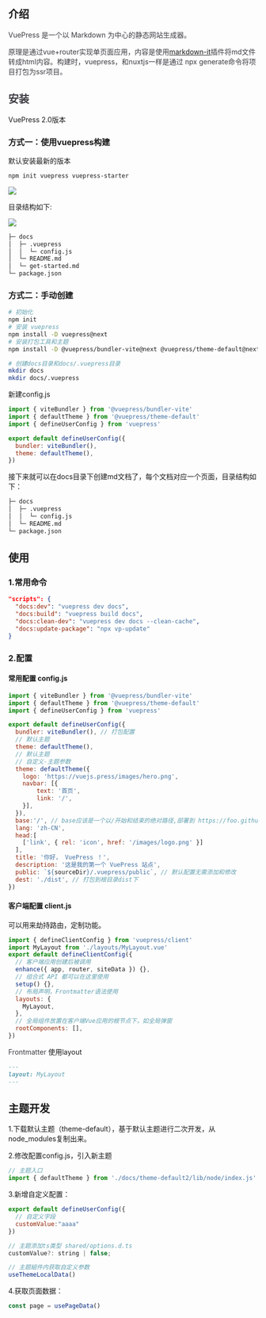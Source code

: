 ## 介绍
<font style="color:rgb(60, 60, 67);">VuePress 是一个以 Markdown 为中心的静态网站生成器。</font>

<font style="color:rgb(60, 60, 67);">原理是通过vue+router实现单页面应用，内容是使用</font>[markdown-it](https://github.com/markdown-it/markdown-it)<font style="color:rgb(60, 60, 67);">插件将md文件转成html内容。构建时，vuepress，和nuxtjs一样是通过 npx generate命令将项目打包为ssr项目。</font>

## <font style="color:rgb(60, 60, 67);">安装</font>
VuePress 2.0版本

### 方式一：使用vuepress构建
默认安装最新的版本

```bash
npm init vuepress vuepress-starter
```

![](https://cdn.nlark.com/yuque/0/2025/png/1460947/1753925584047-449a350c-db18-4951-8df7-211a55b12997.png)

目录结构如下:

![](https://cdn.nlark.com/yuque/0/2025/png/1460947/1753926027116-23669c2f-a8d0-408b-bdf6-c88c38d58171.png)

```bash
├─ docs
│  ├─ .vuepress
│  │  └─ config.js
│  └─ README.md
│  └─ get-started.md
└─ package.json
```

### 方式二：手动创建
```bash
# 初始化
npm init
# 安装 vuepress
npm install -D vuepress@next
# 安装打包工具和主题
npm install -D @vuepress/bundler-vite@next @vuepress/theme-default@next

# 创建docs目录和docs/.vuepress目录
mkdir docs
mkdir docs/.vuepress
```

新建config.js

```javascript
import { viteBundler } from '@vuepress/bundler-vite'
import { defaultTheme } from '@vuepress/theme-default'
import { defineUserConfig } from 'vuepress'

export default defineUserConfig({
  bundler: viteBundler(),
  theme: defaultTheme(),
})
```

接下来就可以在docs目录下创建md文档了，每个文档对应一个页面，目录结构如下：

```bash
├─ docs
│  ├─ .vuepress
│  │  └─ config.js
│  └─ README.md
└─ package.json
```

## 使用
### 1.常用命令
```json
"scripts": {
  "docs:dev": "vuepress dev docs",
  "docs:build": "vuepress build docs",
  "docs:clean-dev": "vuepress dev docs --clean-cache",
  "docs:update-package": "npx vp-update"
}
```

### 2.配置
#### 常用配置 config.js
```javascript
import { viteBundler } from '@vuepress/bundler-vite'
import { defaultTheme } from '@vuepress/theme-default'
import { defineUserConfig } from 'vuepress'

export default defineUserConfig({
  bundler: viteBundler(), // 打包配置
  // 默认主题
  theme: defaultTheme(),
  // 默认主题
  // 自定义-主题参数
  theme: defaultTheme({
    logo: 'https://vuejs.press/images/hero.png',
    navbar: [{
        text: '首页',
        link: '/',
    }],
  }),
  base:'/', // base应该是一个以/开始和结束的绝对路径,部署到 https://foo.github.io/bar/，那么base应该被设置成 "/bar/"
  lang: 'zh-CN',
  head:[
    ['link', { rel: 'icon', href: '/images/logo.png' }]
  ],
  title: '你好， VuePress ！',
  description: '这是我的第一个 VuePress 站点',
  public: `${sourceDir}/.vuepress/public`, // 默认配置无需添加和修改
  dest: './dist', // 打包到根目录dist下
})
```

#### 客户端配置 client.js
可以用来劫持路由，定制功能。

```javascript
import { defineClientConfig } from 'vuepress/client'
import MyLayout from './layouts/MyLayout.vue'
export default defineClientConfig({
  // 客户端应用创建后被调用
  enhance({ app, router, siteData }) {},
  // 组合式 API 都可以在这里使用
  setup() {},
  // 布局声明，Frontmatter语法使用
  layouts: {
    MyLayout,
  },
  // 全局组件放置在客户端Vue应用的根节点下，如全局弹窗
  rootComponents: [],
})
```

<font style="color:rgb(60, 60, 67);">Frontmatter </font>使用layout

```markdown
---
layout: MyLayout
---
```

## 主题开发
1.下载默认主题（theme-default），基于默认主题进行二次开发，从node_modules复制出来。

2.修改配置config.js，引入新主题

```javascript
// 主题入口
import { defaultTheme } from './docs/theme-default2/lib/node/index.js'
```

3.新增自定义配置：

```javascript
export default defineUserConfig({
  // 自定义字段
  customValue:"aaaa"
})

// 主题添加ts类型 shared/options.d.ts
customValue?: string | false;

// 主题組件内获取自定义参数
useThemeLocalData()
```

4.获取页面数据：

```javascript
const page = usePageData()
```

